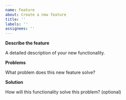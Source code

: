 ```yaml
---
name: Feature
about: Create a new feature
title: ''
labels: ''
assignees: ''
---
```


**Describe the feature**

A detailed description of your new functionality.

**Problems**

What problem does this new feature solve?

**Solution**

How will this functionality solve this problem? (optional)
